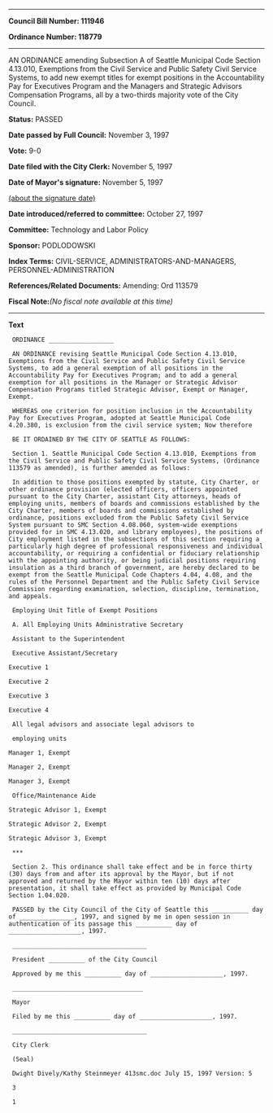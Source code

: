 

********

**Council Bill Number: 111946**
   
**Ordinance Number: 118779**
********

 AN ORDINANCE amending Subsection A of Seattle Municipal Code Section 4.13.010, Exemptions from the Civil Service and Public Safety Civil Service Systems, to add new exempt titles for exempt positions in the Accountability Pay for Executives Program and the Managers and Strategic Advisors Compensation Programs, all by a two-thirds majority vote of the City Council.

**Status:** PASSED
   
**Date passed by Full Council:** November 3, 1997
   
**Vote:** 9-0
   
**Date filed with the City Clerk:** November 5, 1997
   
**Date of Mayor's signature:** November 5, 1997
   
[(about the signature date)](/~public/approvaldate.htm)
   
   
   
**Date introduced/referred to committee:** October 27, 1997
   
**Committee:** Technology and Labor Policy
   
**Sponsor:** PODLODOWSKI
   
   
**Index Terms:** CIVIL-SERVICE, ADMINISTRATORS-AND-MANAGERS, PERSONNEL-ADMINISTRATION

**References/Related Documents:** Amending: Ord 113579

**Fiscal Note:**_(No fiscal note available at this time)_

********

**Text**
   
```
 ORDINANCE __________________

 AN ORDINANCE revising Seattle Municipal Code Section 4.13.010, Exemptions from the Civil Service and Public Safety Civil Service Systems, to add a general exemption of all positions in the Accountability Pay for Executives Program; and to add a general exemption for all positions in the Manager or Strategic Advisor Compensation Programs titled Strategic Advisor, Exempt or Manager, Exempt.

 WHEREAS one criterion for position inclusion in the Accountability Pay for Executives Program, adopted at Seattle Municipal Code 4.20.380, is exclusion from the civil service system; Now therefore

 BE IT ORDAINED BY THE CITY OF SEATTLE AS FOLLOWS:

 Section 1. Seattle Municipal Code Section 4.13.010, Exemptions from the Civil Service and Public Safety Civil Service Systems, (Ordinance 113579 as amended), is further amended as follows:

 In addition to those positions exempted by statute, City Charter, or other ordinance provision (elected officers, officers appointed pursuant to the City Charter, assistant City attorneys, heads of employing units, members of boards and commissions established by the City Charter, members of boards and commissions established by ordinance, positions excluded from the Public Safety Civil Service System pursuant to SMC Section 4.08.060, system-wide exemptions provided for in SMC 4.13.020, and library employees), the positions of City employment listed in the subsections of this section requiring a particularly high degree of professional responsiveness and individual accountability, or requiring a confidential or fiduciary relationship with the appointing authority, or being judicial positions requiring insulation as a third branch of government, are hereby declared to be exempt from the Seattle Municipal Code Chapters 4.04, 4.08, and the rules of the Personnel Department and the Public Safety Civil Service Commission regarding examination, selection, discipline, termination, and appeals.

 Employing Unit Title of Exempt Positions

 A. All Employing Units Administrative Secretary

 Assistant to the Superintendent

 Executive Assistant/Secretary

Executive 1

Executive 2

Executive 3

Executive 4

 All legal advisors and associate legal advisors to

 employing units

Manager 1, Exempt

Manager 2, Exempt

Manager 3, Exempt

 Office/Maintenance Aide

Strategic Advisor 1, Exempt

Strategic Advisor 2, Exempt

Strategic Advisor 3, Exempt

 ***

 Section 2. This ordinance shall take effect and be in force thirty (30) days from and after its approval by the Mayor, but if not approved and returned by the Mayor within ten (10) days after presentation, it shall take effect as provided by Municipal Code Section 1.04.020.

 PASSED by the City Council of the City of Seattle this __________ day of _______________, 1997, and signed by me in open session in authentication of its passage this __________ day of ____________________, 1997.

 _____________________________________

 President __________ of the City Council

 Approved by me this __________ day of ____________________, 1997.

 ____________________________________

 Mayor

 Filed by me this __________ day of ____________________, 1997.

 _____________________________________

 City Clerk

 (Seal)

 Dwight Dively/Kathy Steinmeyer 413smc.doc July 15, 1997 Version: 5

 3

 1

```
